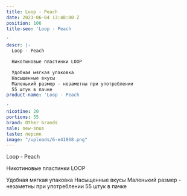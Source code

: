 ```yaml
---
title: Loop - Peach
date: 2023-06-04 13:48:00 Z
position: 106
title-seo: 'Loop - Peach

'
descr: |-
  Loop - Peach

  Никотиновые пластинки LOOP

  Удобная мягкая упаковка
  Насыщенные вкусы
  Маленький размер - незаметны при употреблении
  55 штук в пачке
product-name: 'Loop - Peach

'
nicotine: 20
portions: 55
brand: Other brands
sale: new-snus
taste: персик
image: "/uploads/6-e41868.png"
---
```


Loop - Peach

Никотиновые пластинки LOOP

Удобная мягкая упаковка
Насыщенные вкусы
Маленький размер - незаметны при употреблении
55 штук в пачке